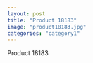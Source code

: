 ```yaml
---
layout: post
title: "Product 18183"
image: "product18183.jpg"
categories: "category1"
---
```

Product 18183
